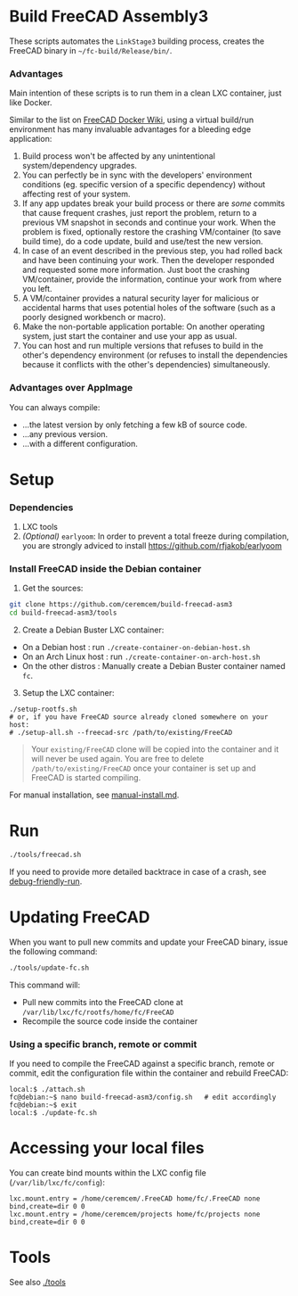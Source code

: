 # Build FreeCAD Assembly3

These scripts automates the `LinkStage3` building process, creates the FreeCAD binary in `~/fc-build/Release/bin/`. 

### Advantages 

Main intention of these scripts is to run them in a clean LXC container, just like Docker. 

Similar to the list on [FreeCAD Docker Wiki](https://wiki.freecadweb.org/Compile_on_Docker), using a virtual build/run environment has many invaluable advantages for a bleeding edge application:

1. Build process won't be affected by any unintentional system/dependency upgrades. 
2. You can perfectly be in sync with the developers' environment conditions (eg. specific version of a specific dependency) without affecting rest of your system.
3. If any app updates break your build process or there are *some* commits that cause frequent crashes, just report the problem, return to a previous VM snapshot in seconds and continue your work. When the problem is fixed, optionally restore the crashing VM/container (to save build time), do a code update, build and use/test the new version. 
4. In case of an event described in the previous step, you had rolled back and have been continuing your work. Then the developer responded and requested some more information. Just boot the crashing VM/container, provide the information, continue your work from where you left. 
5. A VM/container provides a natural security layer for malicious or accidental harms that uses potential holes of the software (such as a poorly designed workbench or macro).
6. Make the non-portable application portable: On another operating system, just start the container and use your app as usual. 
7. You can host and run multiple versions that refuses to build in the other's dependency environment (or refuses to install the dependencies because it conflicts with the other's dependencies) simultaneously. 

### Advantages over AppImage

You can always compile: 
* ...the latest version by only fetching a few kB of source code.
* ...any previous version. 
* ...with a different configuration. 

# Setup

### Dependencies 

1. LXC tools
2. *(Optional)* `earlyoom`: In order to prevent a total freeze during compilation, you are strongly adviced to install https://github.com/rfjakob/earlyoom

### Install FreeCAD inside the Debian container

1. Get the sources:

```bash
git clone https://github.com/ceremcem/build-freecad-asm3
cd build-freecad-asm3/tools
```

2. Create a Debian Buster LXC container: 

  * On a Debian host        : run `./create-container-on-debian-host.sh`
  * On an Arch Linux host   : run `./create-container-on-arch-host.sh`
  * On the other distros    : Manually create a Debian Buster container named `fc`.

3. Setup the LXC container: 

```
./setup-rootfs.sh
# or, if you have FreeCAD source already cloned somewhere on your host:
# ./setup-all.sh --freecad-src /path/to/existing/FreeCAD  
```

> Your `existing/FreeCAD` clone will be copied into the container and it will never be used again. You are free to delete `/path/to/existing/FreeCAD` once your container is set up and FreeCAD is started compiling.


For manual installation, see [manual-install.md](./manual-install.md).

# Run 

```bash
./tools/freecad.sh
```

If you need to provide more detailed backtrace in case of a crash, see [debug-friendly-run](./debug-friendly-run.md).

# Updating FreeCAD 

When you want to pull new commits and update your FreeCAD binary, issue the following command: 

```bash
./tools/update-fc.sh
```

This command will:

* Pull new commits into the FreeCAD clone at `/var/lib/lxc/fc/rootfs/home/fc/FreeCAD`
* Recompile the source code inside the container

### Using a specific branch, remote or commit

If you need to compile the FreeCAD against a specific branch, remote or commit, edit the configuration file within the container and rebuild FreeCAD:

```console
local:$ ./attach.sh
fc@debian:~$ nano build-freecad-asm3/config.sh   # edit accordingly 
fc@debian:~$ exit 
local:$ ./update-fc.sh
```

# Accessing your local files 

You can create bind mounts within the LXC config file (`/var/lib/lxc/fc/config`): 

```
lxc.mount.entry = /home/ceremcem/.FreeCAD home/fc/.FreeCAD none bind,create=dir 0 0
lxc.mount.entry = /home/ceremcem/projects home/fc/projects none bind,create=dir 0 0
```

# Tools 

See also [./tools](./tools)


